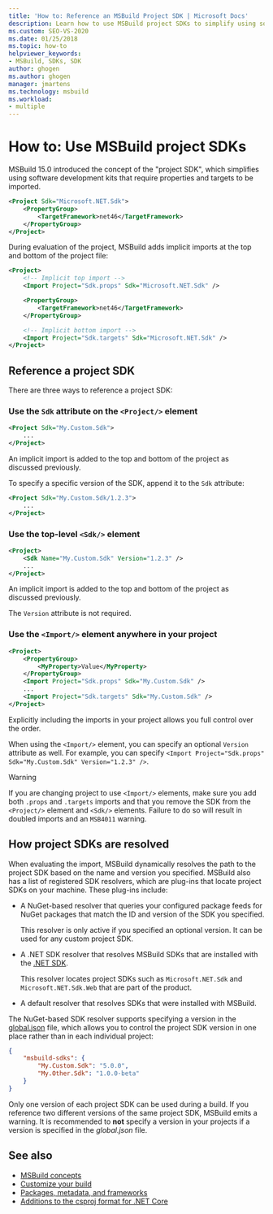 ```yaml
---
title: 'How to: Reference an MSBuild Project SDK | Microsoft Docs'
description: Learn how to use MSBuild project SDKs to simplify using software development kits that require properties and targets to be imported.
ms.custom: SEO-VS-2020
ms.date: 01/25/2018
ms.topic: how-to
helpviewer_keywords:
- MSBuild, SDKs, SDK
author: ghogen
ms.author: ghogen
manager: jmartens
ms.technology: msbuild
ms.workload:
- multiple
---
```

# How to: Use MSBuild project SDKs

MSBuild 15.0 introduced the concept of the "project SDK", which simplifies using software development kits that require properties and targets to be imported.

```xml
<Project Sdk="Microsoft.NET.Sdk">
    <PropertyGroup>
        <TargetFramework>net46</TargetFramework>
    </PropertyGroup>
</Project>
```

During evaluation of the project, MSBuild adds implicit imports at the top and bottom of the project file:

```xml
<Project>
    <!-- Implicit top import -->
    <Import Project="Sdk.props" Sdk="Microsoft.NET.Sdk" />

    <PropertyGroup>
        <TargetFramework>net46</TargetFramework>
    </PropertyGroup>

    <!-- Implicit bottom import -->
    <Import Project="Sdk.targets" Sdk="Microsoft.NET.Sdk" />
</Project>
```

## Reference a project SDK

There are three ways to reference a project SDK:

### Use the `Sdk` attribute on the `<Project/>` element

```xml
<Project Sdk="My.Custom.Sdk">
    ...
</Project>
```

An implicit import is added to the top and bottom of the project as discussed previously.

To specify a specific version of the SDK, append it to the `Sdk` attribute:

```xml
<Project Sdk="My.Custom.Sdk/1.2.3">
    ...
</Project>
```

### Use the top-level `<Sdk/>` element

```xml
<Project>
    <Sdk Name="My.Custom.Sdk" Version="1.2.3" />
    ...
</Project>
```

An implicit import is added to the top and bottom of the project as discussed previously.

The `Version` attribute is not required.

### Use the `<Import/>` element anywhere in your project

```xml
<Project>
    <PropertyGroup>
        <MyProperty>Value</MyProperty>
    </PropertyGroup>
    <Import Project="Sdk.props" Sdk="My.Custom.Sdk" />
    ...
    <Import Project="Sdk.targets" Sdk="My.Custom.Sdk" />
</Project>
```

Explicitly including the imports in your project allows you full control over the order.

When using the `<Import/>` element, you can specify an optional `Version` attribute as well. For example, you can specify `<Import Project="Sdk.props" Sdk="My.Custom.Sdk" Version="1.2.3" />`.

> [!WARNING]
> If you are changing project to use `<Import/>` elements, make sure you add both `.props` and `.targets` imports and that you remove the SDK from the `<Project/>` element and `<Sdk/>` elements. Failure to do so will result in doubled imports and an `MSB4011` warning.

## How project SDKs are resolved

When evaluating the import, MSBuild dynamically resolves the path to the project SDK based on the name and version you specified.  MSBuild also has a list of registered SDK resolvers, which are plug-ins that locate project SDKs on your machine. These plug-ins include:

- A NuGet-based resolver that queries your configured package feeds for NuGet packages that match the ID and version of the SDK you specified.

   This resolver is only active if you specified an optional version. It can be used for any custom project SDK.
   
- A .NET SDK resolver that resolves MSBuild SDKs that are installed with the [.NET SDK](/dotnet/core/sdk/).

   This resolver locates project SDKs such as `Microsoft.NET.Sdk` and `Microsoft.NET.Sdk.Web` that are part of the product.
   
- A default resolver that resolves SDKs that were installed with MSBuild.

The NuGet-based SDK resolver supports specifying a version in the [global.json](/dotnet/core/tools/global-json) file, which allows you to control the project SDK version in one place rather than in each individual project:

```json
{
    "msbuild-sdks": {
        "My.Custom.Sdk": "5.0.0",
        "My.Other.Sdk": "1.0.0-beta"
    }
}
```

Only one version of each project SDK can be used during a build. If you reference two different versions of the same project SDK, MSBuild emits a warning. It is recommended to **not** specify a version in your projects if a version is specified in the *global.json* file.

## See also

- [MSBuild concepts](../msbuild/msbuild-concepts.md)
- [Customize your build](../msbuild/customize-your-build.md)
- [Packages, metadata, and frameworks](/dotnet/core/packages)
- [Additions to the csproj format for .NET Core](/dotnet/core/tools/csproj)
